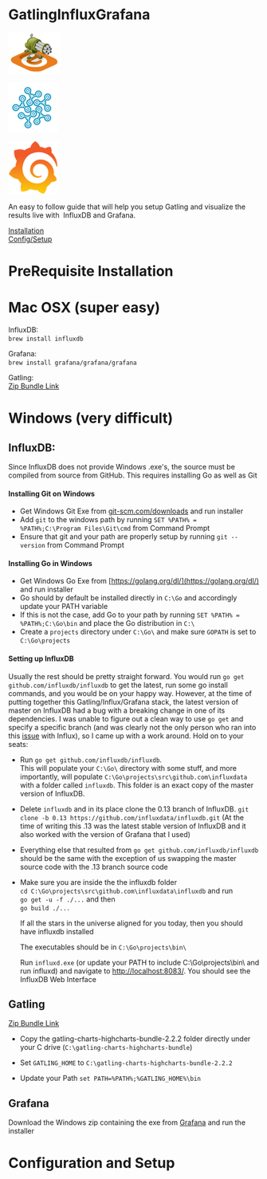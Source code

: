 # GatlingInfluxGrafana



[![Gatling](./images/gatling.png)](http://gatling.io/#/)

[![InfluxDB](./images/influxdb.png)](https://influxdata.com/)

[![Grafana](./images/grafana.png)](http://grafana.org/)



An easy to follow guide that will help you setup Gatling and visualize the results live with  InfluxDB and Grafana.


[Installation](#prerequisite-installation)  
[Config/Setup](#configuration-and-setup )


# PreRequisite Installation
# Mac OSX (super easy)

InfluxDB:   
`brew install influxdb`

Grafana:  
`brew install grafana/grafana/grafana`

Gatling:  
[Zip Bundle Link]( https://repo1.maven.org/maven2/io/gatling/highcharts/gatling-charts-highcharts-bundle/2.2.2/gatling-charts-highcharts-bundle-2.2.2-bundle.zip)



# Windows (very difficult)

## InfluxDB:
Since InfluxDB does not provide Windows .exe's, the source must be compiled from source from GitHub. This requires installing Go as well as Git

#### Installing Git on Windows

- Get Windows Git Exe from [git-scm.com/downloads](git-scm.com/downloads) and run installer
- Add `git` to the windows path by running `SET %PATH% = %PATH%;C:\Program Files\Git\cmd` from Command Prompt
- Ensure that git and your path are properly setup by running `git --version` from Command Prompt

#### Installing Go in Windows

- Get Windows Go Exe from [https://golang.org/dl/](https://golang.org/dl/) and run installer
- Go should by default be installed directly in `C:\Go` and accordingly update your PATH variable
- If this is not the case, add Go to your path by running `SET %PATH% = %PATH%;C:\Go\bin` and place the Go distribution in `C:\`
- Create a `projects` directory under `C:\Go\` and make sure `GOPATH` is set to `C:\Go\projects`

#### Setting up InfluxDB
Usually the rest should be pretty straight forward. You would run `go get github.com/influxdb/influxdb` to get the latest, run some go install commands, and you would be on your happy way. However, at the time of putting together this Gatling/Influx/Grafana stack, the latest version of master on InfluxDB had a bug with a breaking change in one of its dependencies. I was unable to figure out a clean way to use `go get` and specify a specific branch (and was clearly not the only person who ran into this [issue](http://stackoverflow.com/questions/30188499/how-to-do-go-get-on-a-specific-tag-of-a-github-repository) with Influx), so I came up with a work around. Hold on to your seats:

- Run `go get github.com/influxdb/influxdb`.  
 This will populate your `C:\Go\` directory with some stuff, and more importantly, will populate `C:\Go\projects\src\github.com\influxdata` with a folder called `influxdb`. This folder is an exact copy of the master version of InfluxDB.
- Delete `influxdb` and in its place clone the 0.13 branch of InfluxDB. `git clone -b 0.13 https://github.com/influxdata/influxdb.git` (At the time of writing this .13 was the latest stable version of InfluxDB and it also worked with the version of Grafana that I used)
- Everything else that resulted from `go get github.com/influxdb/influxdb` should be the same with the exception of us swapping the master source code with the .13 branch source code
- Make sure you are inside the the influxdb folder  
 `cd C:\Go\projects\src\github.com\influxdata\influxdb` and run   
  `go get -u -f ./...` and then   
  `go build ./...`

  If all the stars in the universe aligned for you today, then you should have influxdb installed

  The executables should be in `C:\Go\projects\bin\`

  Run `influxd.exe` (or update your PATH to include C:\Go\projects\bin\ and run influxd) and navigate to [http://localhost:8083/](http://localhost:8083/). You should see the InfluxDB Web Interface

## Gatling
[Zip Bundle Link]( https://repo1.maven.org/maven2/io/gatling/highcharts/gatling-charts-highcharts-bundle/2.2.2/gatling-charts-highcharts-bundle-2.2.2-bundle.zip)

- Copy the gatling-charts-highcharts-bundle-2.2.2 folder directly under your C drive (`C:\gatling-charts-highcharts-bundle`)

- Set `GATLING_HOME` to `C:\gatling-charts-highcharts-bundle-2.2.2`
- Update your Path `set PATH=%PATH%;%GATLING_HOME%\bin`

## Grafana

Download the Windows zip containing the exe from [Grafana](http://docs.grafana.org/installation/windows/) and run the installer



# Configuration and Setup
